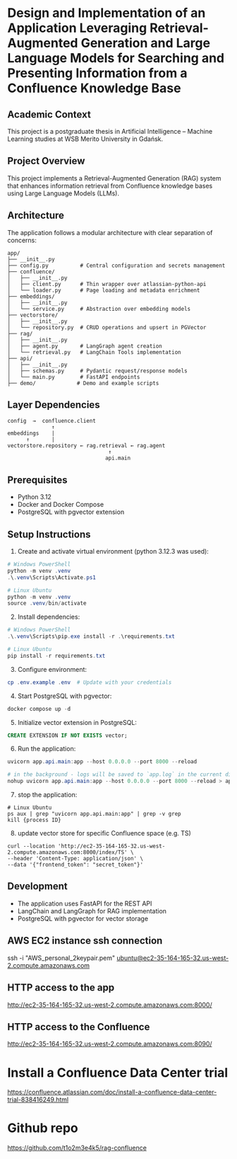 # Design and Implementation of an Application Leveraging Retrieval-Augmented Generation and Large Language Models for Searching and Presenting Information from a Confluence Knowledge Base

## Academic Context
This project is a postgraduate thesis in Artificial Intelligence – Machine Learning studies at WSB Merito University in Gdańsk.


## Project Overview
This project implements a Retrieval-Augmented Generation (RAG) system that enhances information retrieval from Confluence knowledge bases using Large Language Models (LLMs).

## Architecture

The application follows a modular architecture with clear separation of concerns:

```
app/
├── __init__.py
├── config.py          # Central configuration and secrets management
├── confluence/
│   ├── __init__.py
│   ├── client.py      # Thin wrapper over atlassian-python-api
│   └── loader.py      # Page loading and metadata enrichment
├── embeddings/
│   ├── __init__.py
│   └── service.py     # Abstraction over embedding models
├── vectorstore/
│   ├── __init__.py
│   └── repository.py  # CRUD operations and upsert in PGVector
├── rag/
│   ├── __init__.py
│   ├── agent.py       # LangGraph agent creation
│   └── retrieval.py   # LangChain Tools implementation
├── api/
│   ├── __init__.py
│   ├── schemas.py     # Pydantic request/response models
│   └── main.py        # FastAPI endpoints
├── demo/             # Demo and example scripts
```

## Layer Dependencies

```
config  →  confluence.client
              ↑
embeddings    |
      ↑       |
vectorstore.repository ← rag.retrieval ← rag.agent
                                ↑
                               api.main
```

## Prerequisites

- Python 3.12
- Docker and Docker Compose
- PostgreSQL with pgvector extension

## Setup Instructions

1. Create and activate virtual environment (python 3.12.3 was used):
```powershell
# Windows PowerShell
python -m venv .venv
.\.venv\Scripts\Activate.ps1

# Linux Ubuntu
python -m venv .venv
source .venv/bin/activate
```

2. Install dependencies:
```powershell
# Windows PowerShell
.\.venv\Scripts\pip.exe install -r .\requirements.txt

# Linux Ubuntu
pip install -r requirements.txt
```

3. Configure environment:
```powershell
cp .env.example .env  # Update with your credentials

```

4. Start PostgreSQL with pgvector:
```powershell
docker compose up -d
```

5. Initialize vector extension in PostgreSQL:
```sql
CREATE EXTENSION IF NOT EXISTS vector;
```

6. Run the application:
```powershell
uvicorn app.api.main:app --host 0.0.0.0 --port 8000 --reload

# in the background - logs will be saved to `app.log` in the current directory.
nohup uvicorn app.api.main:app --host 0.0.0.0 --port 8000 --reload > app.log 2>&1 &
```




7. stop the application:
```
# Linux Ubuntu
ps aux | grep "uvicorn app.api.main:app" | grep -v grep
kill {process ID}
```


8. update vector store for specific Confluence space (e.g. TS)
```
curl --location 'http://ec2-35-164-165-32.us-west-2.compute.amazonaws.com:8000/index/TS' \
--header 'Content-Type: application/json' \
--data '{"frontend_token": "secret_token"}'
```


## Development

- The application uses FastAPI for the REST API
- LangChain and LangGraph for RAG implementation
- PostgreSQL with pgvector for vector storage


## AWS EC2 instance ssh connection
ssh -i "AWS_personal_2keypair.pem" ubuntu@ec2-35-164-165-32.us-west-2.compute.amazonaws.com


## HTTP access to the app
http://ec2-35-164-165-32.us-west-2.compute.amazonaws.com:8000/


## HTTP access to the Confluence
http://ec2-35-164-165-32.us-west-2.compute.amazonaws.com:8090/

# Install a Confluence Data Center trial
https://confluence.atlassian.com/doc/install-a-confluence-data-center-trial-838416249.html

# Github repo 
https://github.com/t1o2m3e4k5/rag-confluence


